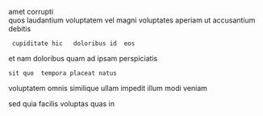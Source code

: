 <!--
title: Customer-focused global monitoring
author: Meaghan
date: 2015-03-23-1246
link: 2015-03-23-1246-customer-focused-global-monitoring
tags: [JQuery,hacks,PHP,Ember]
-->

   amet corrupti  
quos   laudantium  voluptatem
vel magni voluptates
  aperiam
ut accusantium debitis 
 	 cupiditate hic   doloribus id  eos
  et  nam  doloribus quam ad
ipsam  perspiciatis 
 	sit quo  tempora placeat natus
 voluptatem omnis similique ullam impedit illum modi veniam
  
 sed quia  facilis  voluptas  quas in